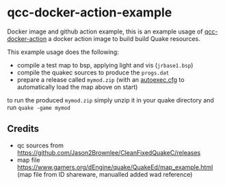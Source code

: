 # qcc-docker-action-example

Docker image and github action example,
this is an example usage of [qcc-docker-action](https://github.com/Paizo/qcc-docker-action) a docker action image to build build Quake resources.

This example usage does the following:

 - compile a test map to bsp, applying light and vis (`jrbase1.bsp`)
 - compile the quakec sources to produce the `progs.dat`
 - prepare a release called `mymod.zip` (with an [autoexec.cfg](autoexec.cfg) to automatically load the map above on start)

to run the produced `mymod.zip` simply unzip it in your quake directory and run `quake -game mymod`


## Credits

 - qc sources from https://github.com/Jason2Brownlee/CleanFixedQuakeC/releases
 - map file https://www.gamers.org/dEngine/quake/QuakeEd/map_example.html (map file from ID shareware, manualled added wad reference)
